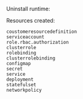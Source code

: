 
 Uninstall runtime:

  Resources created:

    coustomeresourcedefinition
    serviceaccount
    role.rbac.authorization
    clusterrole
    rolebinding
    clusterrolebinding
    configmap
    secret
    service
    deployment
    statefulset
    networkpolicy
